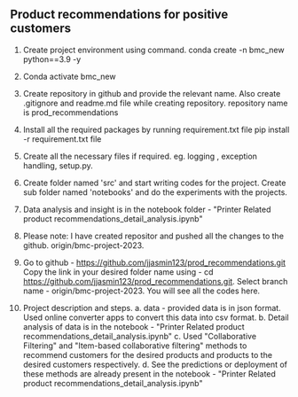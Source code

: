 ## Product recommendations for positive customers
1. Create project environment using command.
conda create -n bmc_new python==3.9 -y

2. Conda activate bmc_new

3. Create repository in github and provide the relevant name. Also create .gitignore and readme.md file while creating repository.
repository name is prod_recommendations

4. Install all the required packages by running requirement.txt file
pip install -r requirement.txt file

5. Create all the necessary files if required. eg. logging , exception handling, setup.py.

6. Create folder named 'src' and start writing codes for the project. Create sub folder named 'notebooks' and 
do the experiments with the projects.
7. Data analysis and insight is in the notebook folder - "Printer Related product recommendations_detail_analysis.ipynb"

8. Please note: I have created repositor and pushed all the changes to the github.
origin/bmc-project-2023.

9. Go to github - https://github.com/jjasmin123/prod_recommendations.git
Copy the link in your desired folder name using - cd https://github.com/jjasmin123/prod_recommendations.git.
Select branch name - origin/bmc-project-2023. You will see all the codes here.


10. Project description and steps.
a. data - provided data is in json format. Used online converter apps to convert this data into csv format.
b. Detail analysis of data is in the notebook - "Printer Related product recommendations_detail_analysis.ipynb"
c. Used "Collaborative Filtering" and "Item-based collaborative filtering" methods to recommend customers for the desired products and products to the desired customers respectively.
d. See the predictions or deployment of these methods are already present in the notebook - "Printer Related product recommendations_detail_analysis.ipynb"
